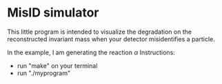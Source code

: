 <script type="text/javascript"
        src="https://cdnjs.cloudflare.com/ajax/libs/mathjax/2.7.0/MathJax.js?config=TeX-AMS_CHTML"></script>
# MisID simulator
This little program is intended to visualize the degradation on the reconstructed invariant mass when your detector misidentifies a particle.

In the example, I am generating the reaction $\alpha$ 
Instructions:
- run "make" on your terminal
- run "./myprogram"
